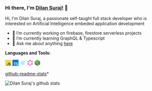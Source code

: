 ### Hi there, I'm [Dilan Suraj!](https://dilanSuraj.github.io) 👋

Hi, I'm Dilan Suraj, a passionate self-taught full stack developer who is interested on Artificial Intelligence embeded application development

- 🔭 I’m currently working on firebase, firestore serverless projects
- 🌱 I’m currently learning GraphQL & Typescript
- 💬 Ask me about anything [here](https://github.com/dilanSuraj/dilanSuraj/issues)

**Languages and Tools:**   

<code><img height="20" src="https://raw.githubusercontent.com/github/explore/80688e429a7d4ef2fca1e82350fe8e3517d3494d/topics/javascript/javascript.png"></code>
<code><img height="20" src="https://raw.githubusercontent.com/github/explore/80688e429a7d4ef2fca1e82350fe8e3517d3494d/topics/typescript/typescript.png"></code>
<code><img height="20" src="https://raw.githubusercontent.com/github/explore/80688e429a7d4ef2fca1e82350fe8e3517d3494d/topics/react/react.png"></code>
<code><img height="20" src="https://raw.githubusercontent.com/github/explore/5c058a388828bb5fde0bcafd4bc867b5bb3f26f3/topics/graphql/graphql.png"></code>
<code><img height="20" src="https://raw.githubusercontent.com/github/explore/80688e429a7d4ef2fca1e82350fe8e3517d3494d/topics/nodejs/nodejs.png"></code>    

[github-readme-stats](https://github.com/dilanSuraj/github-readme-stats)*

![Dilan Suraj's github stats](https://github-readme-stats.vercel.app/api?username=dilanSuraj&show_icons=true&theme=dark&count_private=true)


